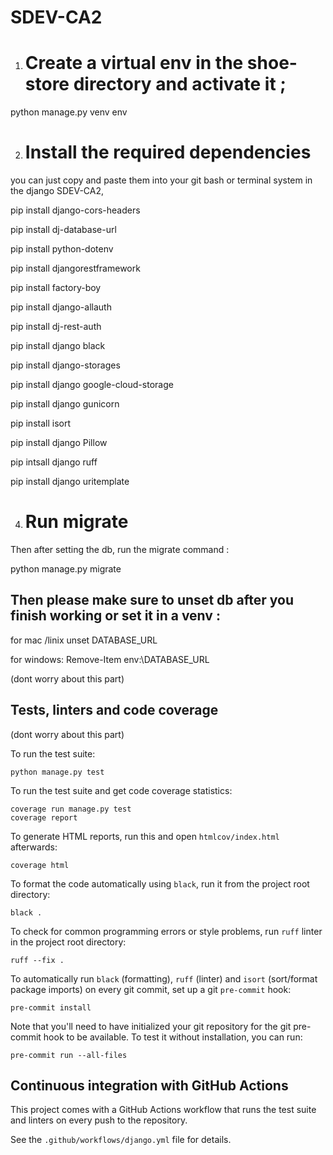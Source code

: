 # SDEV-CA2

1.  # Create a virtual env in the shoe-store directory and activate it ; 

python manage.py venv env 


2. # Install the required dependencies

you can just copy and paste them into your git bash or terminal system in the django SDEV-CA2,

pip install django-cors-headers

pip install dj-database-url

pip install python-dotenv

pip install djangorestframework

pip install factory-boy

pip install django-allauth

pip install dj-rest-auth

pip install django black

pip install django-storages

pip install django google-cloud-storage

pip install django gunicorn

pip install isort

pip install django Pillow

pip intsall django ruff

pip install django uritemplate




4.  # Run migrate 

Then after setting the db, run the migrate command :

python manage.py migrate 



## Then please make sure to unset db after you finish working or set it in a venv :

for mac /linix
unset DATABASE_URL


for windows:
Remove-Item env:\DATABASE_URL




(dont worry about this part)


## Tests, linters and code coverage

(dont worry about this part)

To run the test suite:

    python manage.py test

To run the test suite and get code coverage statistics:

    coverage run manage.py test
    coverage report

To generate HTML reports, run this and open `htmlcov/index.html`
afterwards:

    coverage html

To format the code automatically using `black`, run it
from the project root directory:

    black .

To check for common programming errors or style problems,
run `ruff` linter in the project root directory:

    ruff --fix .

To automatically run `black` (formatting), `ruff` (linter)
and `isort` (sort/format package imports) on every git
commit, set up a git `pre-commit` hook:

    pre-commit install

Note that you'll need to have initialized your git repository for
the git pre-commit hook to be available. To test it without installation,
you can run:

    pre-commit run --all-files

## Continuous integration with GitHub Actions

This project comes with a GitHub Actions workflow that runs
the test suite and linters on every push to the repository.

See the `.github/workflows/django.yml` file for details.
